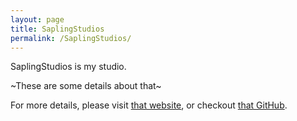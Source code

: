 ```yaml
---
layout: page
title: SaplingStudios
permalink: /SaplingStudios/
---
```


SaplingStudios is my studio.

~These are some details about that~

For more details, please visit [that website][SaplingStudiosWeb], or checkout [that GitHub][SaplingStudiosGit].

[SaplingStudiosWeb]: https://SaplingStudios.github.io/
[SaplingStudiosGit]: https://www.github.com/SaplingStudios/
